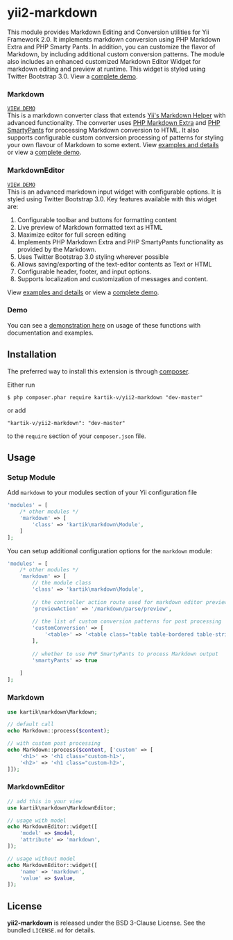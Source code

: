 yii2-markdown
=============

This module provides Markdown Editing and Conversion utilities for Yii Framework 2.0. It implements markdown conversion using PHP Markdown Extra and PHP Smarty Pants. In addition, you can customize the flavor of Markdown, by including additional custom conversion patterns. The module also includes an enhanced customized Markdown Editor Widget for markdown editing and preview at runtime. This widget is styled using Twitter Bootstrap 3.0. View a [complete demo](http://localhost/yii-kv/site/markdown-demo).

### Markdown
[```VIEW DEMO```](http://demos.krajee.com/markdown-details/markdown-converter)  
This is a markdown converter class that extends [Yii's Markdown Helper](https://github.com/yiisoft/yii2/blob/master/framework/yii/helpers/Markdown.php) with advanced functionality. The converter uses [PHP Markdown Extra](http://michelf.ca/projects/php-markdown/extra/) and [PHP SmartyPants](http://michelf.ca/projects/php-smartypants/) for processing Markdown conversion to HTML. It also supports configurable custom conversion processing of patterns for styling your own flavour of Markdown to some extent.
View [examples and details](http://localhost/yii-kv/markdown-details/markdown-converter) or view a [complete demo](http://localhost/yii-kv/site/markdown-demo).

### MarkdownEditor
[```VIEW DEMO```](http://demos.krajee.com/markdown-details/markdown-editor)  
This is an advanced markdown input widget with configurable options. It is styled using Twitter Bootstrap 3.0. Key features available with this widget are:

1. Configurable toolbar and buttons for formatting content
2. Live preview of Markdown formatted text as HTML
3. Maximize editor for full screen editing
4. Implements PHP Markdown Extra and PHP SmartyPants functionality as provided by the Markdown.
5. Uses Twitter Bootstrap 3.0 styling wherever possible
6. Allows saving/exporting of the text-editor contents as Text or HTML
7. Configurable header, footer, and input options.
8. Supports localization and customization of messages and content.

View [examples and details](http://localhost/yii-kv/markdown-details/markdown-editor) or view a [complete demo](http://localhost/yii-kv/site/markdown-demo).

### Demo
You can see a [demonstration here](http://demos.krajee.com/markdown) on usage of these functions with documentation and examples.

## Installation

The preferred way to install this extension is through [composer](http://getcomposer.org/download/).

Either run

```
$ php composer.phar require kartik-v/yii2-markdown "dev-master"
```

or add

```
"kartik-v/yii2-markdown": "dev-master"
```

to the ```require``` section of your `composer.json` file.

## Usage

### Setup Module
Add `markdown` to your modules section of your Yii configuration file
```php
'modules' = [
	/* other modules */
	'markdown' => [
		'class' => 'kartik\markdown\Module',
	]
];
```
You can setup additional configuration options for the `markdown` module:
```php
'modules' = [
	/* other modules */
	'markdown' => [
		// the module class
		'class' => 'kartik\markdown\Module',
		
		// the controller action route used for markdown editor preview
		'previewAction' => '/markdown/parse/preview',
		
		// the list of custom conversion patterns for post processing
		'customConversion' => [
			'<table>' => '<table class="table table-bordered table-striped">'
		],
		
		// whether to use PHP SmartyPants to process Markdown output
		'smartyPants' => true
		
	]
];
```

### Markdown
```php
use kartik\markdown\Markdown;

// default call
echo Markdown::process($content);

// with custom post processing
echo Markdown::process($content, ['custom' => [
	'<h1>' => '<h1 class="custom-h1>',
	'<h2>' => '<h1 class="custom-h2>',
]]);
```

### MarkdownEditor
```php
// add this in your view
use kartik\markdown\MarkdownEditor;

// usage with model
echo MarkdownEditor::widget([
	'model' => $model, 
	'attribute' => 'markdown',
]);

// usage without model
echo MarkdownEditor::widget([
	'name' => 'markdown', 
	'value' => $value,
]);
```

## License

**yii2-markdown** is released under the BSD 3-Clause License. See the bundled `LICENSE.md` for details.
